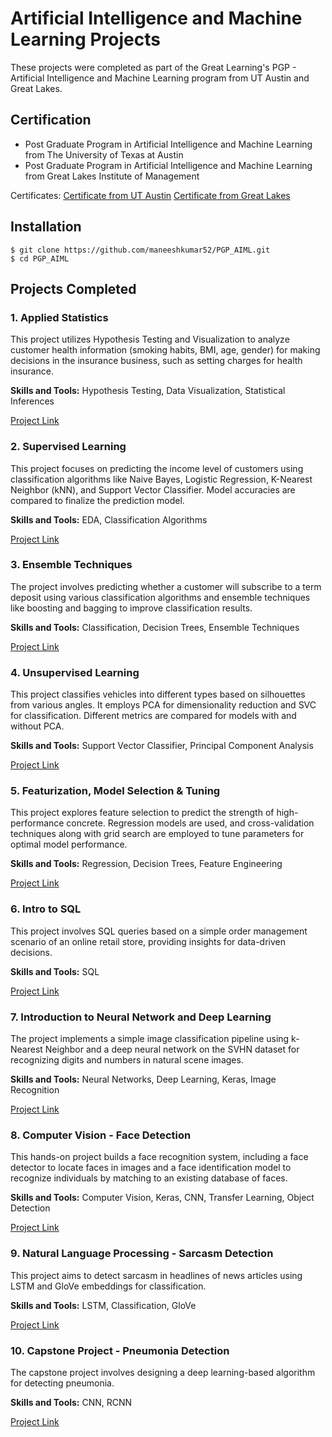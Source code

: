 # Artificial Intelligence and Machine Learning Projects

These projects were completed as part of the Great Learning's PGP - Artificial Intelligence and Machine Learning program from UT Austin and Great Lakes.

## Certification

- Post Graduate Program in Artificial Intelligence and Machine Learning from The University of Texas at Austin
- Post Graduate Program in Artificial Intelligence and Machine Learning from Great Lakes Institute of Management

Certificates:
[Certificate from UT Austin](https://github.com/maneeshkumar52/PGP_AIML/blob/09b21d663196532eec1b7d9bb88c27f7500cefc3/PGP%20Degree%20Certificate/UT-Austin%20Certificate.pdf)
[Certificate from Great Lakes](https://github.com/maneeshkumar52/PGP_AIML/blob/09b21d663196532eec1b7d9bb88c27f7500cefc3/PGP%20Degree%20Certificate/MANEESH%20KUMAR%20-%20certificate.pdf)

## Installation

```
$ git clone https://github.com/maneeshkumar52/PGP_AIML.git
$ cd PGP_AIML
```

## Projects Completed

### 1. Applied Statistics

This project utilizes Hypothesis Testing and Visualization to analyze customer health information (smoking habits, BMI, age, gender) for making decisions in the insurance business, such as setting charges for health insurance.

**Skills and Tools:** Hypothesis Testing, Data Visualization, Statistical Inferences

[Project Link](https://github.com/maneeshkumar52/PGP_AIML/blob/800666918e16ca829709361c21f19df3a6d475f5/1.%20Applied%20Statistics/AS_Project_solution.ipynb)

### 2. Supervised Learning

This project focuses on predicting the income level of customers using classification algorithms like Naive Bayes, Logistic Regression, K-Nearest Neighbor (kNN), and Support Vector Classifier. Model accuracies are compared to finalize the prediction model.

**Skills and Tools:** EDA, Classification Algorithms

[Project Link](https://github.com/maneeshkumar52/PGP_AIML/blob/800666918e16ca829709361c21f19df3a6d475f5/2.%20Supervised%20Learning/Supervised_Learning.ipynb)

### 3. Ensemble Techniques

The project involves predicting whether a customer will subscribe to a term deposit using various classification algorithms and ensemble techniques like boosting and bagging to improve classification results.

**Skills and Tools:** Classification, Decision Trees, Ensemble Techniques

[Project Link](https://github.com/maneeshkumar52/PGP_AIML/blob/800666918e16ca829709361c21f19df3a6d475f5/3.%20Ensemble%20Techniques/AIML%2BProject_Ensemble%2BTechniques-Submission.ipynb)

### 4. Unsupervised Learning

This project classifies vehicles into different types based on silhouettes from various angles. It employs PCA for dimensionality reduction and SVC for classification. Different metrics are compared for models with and without PCA.

**Skills and Tools:** Support Vector Classifier, Principal Component Analysis

[Project Link](https://github.com/maneeshkumar52/PGP_AIML/blob/800666918e16ca829709361c21f19df3a6d475f5/4.%20Unsupervised%20Learning/GL-AIML-Unsupervised%2BLearning%2BProject.ipynb)

### 5. Featurization, Model Selection & Tuning

This project explores feature selection to predict the strength of high-performance concrete. Regression models are used, and cross-validation techniques along with grid search are employed to tune parameters for optimal model performance.

**Skills and Tools:** Regression, Decision Trees, Feature Engineering

[Project Link](https://github.com/maneeshkumar52/PGP_AIML/blob/800666918e16ca829709361c21f19df3a6d475f5/5.%20Featurization%2C%20Model%20Selection%20%26%20Tuning/FMT%2BProject.ipynb)

### 6. Intro to SQL

This project involves SQL queries based on a simple order management scenario of an online retail store, providing insights for data-driven decisions.

**Skills and Tools:** SQL

[Project Link](https://github.com/maneeshkumar52/PGP_AIML/blob/800666918e16ca829709361c21f19df3a6d475f5/6.%20Intro%20to%20SQL/SQL%2BAnswers.sql)

### 7. Introduction to Neural Network and Deep Learning

The project implements a simple image classification pipeline using k-Nearest Neighbor and a deep neural network on the SVHN dataset for recognizing digits and numbers in natural scene images.

**Skills and Tools:** Neural Networks, Deep Learning, Keras, Image Recognition

[Project Link](https://github.com/maneeshkumar52/PGP_AIML/blob/800666918e16ca829709361c21f19df3a6d475f5/7.%20Introduction%20to%20Neural%20Network%20and%20Deep%20Learning/Neural%2BNetworks%2BModule%2BProject.ipynb)

### 8. Computer Vision - Face Detection

This hands-on project builds a face recognition system, including a face detector to locate faces in images and a face identification model to recognize individuals by matching to an existing database of faces.

**Skills and Tools:** Computer Vision, Keras, CNN, Transfer Learning, Object Detection

[Project Link](https://github.com/maneeshkumar52/PGP_AIML/blob/800666918e16ca829709361c21f19df3a6d475f5/8.%20Computer%20Vision%20-%20Face%20Detection/CV_PROJECT_PART_A_B_C.ipynb)

### 9. Natural Language Processing - Sarcasm Detection

This project aims to detect sarcasm in headlines of news articles using LSTM and GloVe embeddings for classification.

**Skills and Tools:** LSTM, Classification, GloVe

[Project Link](https://github.com/maneeshkumar52/PGP_AIML/blob/800666918e16ca829709361c21f19df3a6d475f5/9.%20Natural%20Language%20Processing%20-%20Sarcasm%20Detection/NLP_project_2_Maneesh.ipynb)

### 10. Capstone Project - Pneumonia Detection

The capstone project involves designing a deep learning-based algorithm for detecting pneumonia.

**Skills and Tools:** CNN, RCNN

[Project Link](https://github.com/maneeshkumar52/PGP_AIML/blob/800666918e16ca829709361c21f19df3a6d475f5/10.%20Capstone%20Project%20-%20Pneumonia%20Detection/Consolidated_cap_final.ipynb)

